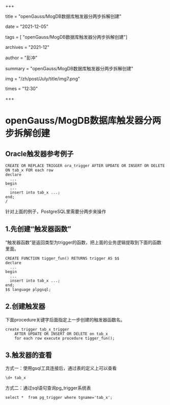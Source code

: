 +++

title =  "openGauss/MogDB数据库触发器分两步拆解创建" 

date = "2021-12-05" 

tags = [ "openGauss/MogDB数据库触发器分两步拆解创建"] 

archives = "2021-12" 

author = "彭冲" 

summary = "openGauss/MogDB数据库触发器分两步拆解创建"

img = "/zh/post/July/title/img7.png" 

times = "12:30"

+++

# openGauss/MogDB数据库触发器分两步拆解创建<a name="ZH-CN_TOPIC_0000001187055078"></a>

## Oracle触发器参考例子<a name="section149851748154314"></a>

```
CREATE OR REPLACE TRIGGER ora_trigger AFTER UPDATE OR INSERT OR DELETE ON tab_x FOR each row
declare
  ...
begin
  ...
  insert into tab_x ...;
end;
/
```

针对上面的例子，PostgreSQL里需要分两步来操作

## 1.先创建“触发器函数”<a name="section1872152864419"></a>

“触发器函数”是返回类型为trigger的函数，把上面的业务逻辑提取到下面的函数里面。

```
CREATE FUNCTION tigger_fun() RETURNS trigger AS $$ 
declare
  ...
begin 
  ...
  insert into tab_x ...;
end; 
$$ language plpgsql;
```

## 2.创建触发器<a name="section14228183744414"></a>

下面procedure关键字后面指定上一步创建的触发器函数名。

```
create trigger tab_x_trigger 
    AFTER UPDATE OR INSERT OR DELETE on tab_x
	for each row execute procedure tigger_fun(); 
```

## 3.触发器的查看<a name="section17262195284411"></a>

方式一：使用gsql工具连接后，通过表的定义上可以查看

```
\d+ tab_x
```

方式二：通过sql语句查询pg\_trigger系统表

```
select *  from pg_trigger where tgname='tab_x';
```

